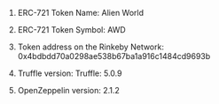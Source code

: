 1) ERC-721 Token Name: Alien World

2) ERC-721 Token Symbol: AWD

3) Token address on the Rinkeby Network: 0x4bdbdd70a0298ae538b67ba1a916c1484cd9693b

4) Truffle version: Truffle: 5.0.9

5) OpenZeppelin version: 2.1.2